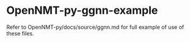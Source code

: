 # OpenNMT-py-ggnn-example

Refer to OpenNMT-py/docs/source/ggnn.md for full example of use of these files.

